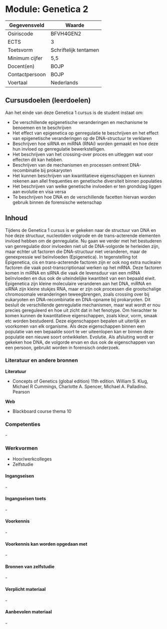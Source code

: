 # Module: __Genetica 2__

| Gegevensveld  | Waarde |
| ------------- | ------------- |
| Osiriscode  | BFVH4GEN2 |
| ECTS  | 3 |
| Toetsvorm  | Schriftelijk tentamen |
| Minimum cijfer  | 5,5 |
| Docent(en)  | BOJP |
| Contactpersoon  | BOJP |
| Voertaal  | Nederlands |

## Cursusdoelen (leerdoelen)

Aan het einde van deze Genetica 1 cursus is de student instaat om:
- De verschillende epigenetische veranderingen en mechanisme te benoemen en te beschrijven
- Het effect van epigenetica op genregulatie te beschrijven en het effect van epigenetische veranderingen op de DNA-structuur te verklaren
- Beschrijven hoe siRNA en miRNA (RNAi) worden gemaakt en hoe deze hun invloed op genregulatie bewerkstelligen.
- Het beschrijven van het crossing-over proces en uitleggen wat voor effecten dit kan hebben.
- Beschrijven van de mechanismen en processen omtrent DNA-recombinatie bij prokaryoten
- Het kunnen beschrijven van kwantitatieve eigenschappen en kunnen rekenen aan allel frequenties en genetische diversiteit binnen populaties
- Het beschrijven van welke genetische invloeden er ten grondslag liggen aan evolutie en visa versa
- Te beschrijven hoe DNA en de verschillende facetten hiervan worden gebruik binnen de forensische wetenschap


## Inhoud

Tijdens de Genetica 1 cursus is er gekeken naar de structuur van DNA en hoe deze structuur, nucleotiden volgrode en de trans-acterende elementen invloed hebben om de genregulatie. Nu gaan we verder met het bestuderen van genregulatie door invloeden niet uit de DNA-volgorde te herleiden zijn, maar echter uit factoren die DNA-structuur niet veranderen, maar de genexpressie wel beïnvloeden (Epigenetica). In tegenstelling tot Epigenetica, cis en trans-acterende factoren zijn er ook nog extra nucleaire factoren die vaak post-transcriptionaal werken op het mRNA. Deze factoren komen in miRNA en siRNA die vaak de levensduur van een mRNA beïnvloeden en dus ook de uiteindelijke kwantiteit van een bepaald eiwit. Epigenetica zijn kleine moleculaire veranderen aan het DNA, miRNA en siRNA zijn kleine stukjes RNA, maar er zijn ook processen die grootschalige chromosomale veranderingen teweegbrengen, zoals crossing over bij eukaryoten en DNA-recombinatie en DNA-opname bij prokaryoten. Dit besluit de verschillende genregulatie mechanismen, maar wat wordt er nou precies gereguleerd en hoe uit zicht dat in het fenotype. Om hierachter te komen kunnen de kwantitatieve eigenschappen, zoals kleur, vorm, smaak etc worden bestudeerd. Deze eigenschappen bepalen uit uiterlijk en voorkomen van elk organisme. Als deze eigenschappen binnen een populatie van een bepaalde soort te ver uiteenlopen kan er binnen deze populatie een nieuwe soort ontwikkelen. Evolutie. 
Als afsluiting wordt er gekeken hoe DNA, de volgorde ervan en dus ook de eigenschappen van een persoon, gebruikt worden in forensisch onderzoek.


### Literatuur en andere bronnen

**Literatuur**  
- Concepts of Genetics (global edition) 11th edition. William S. Klug, Michael R Cummings, Charlotte A. Spencer, Michael A. Palladino. Pearson

**Web**
- Blackboard course thema 10

### Competenties
\-

### Werkvormen  
- Hoor/werkcolleges
- Zelfstudie

#### Ingangseisen 
\- 

#### Ingangseisen toets
\- 

#### Voorkennis
\-

#### Voorkennis kan worden opgedaan met
\-

#### Bronnen van zelfstudie
\-

#### Verplicht materiaal
\-

#### Aanbevolen materiaal
\-

